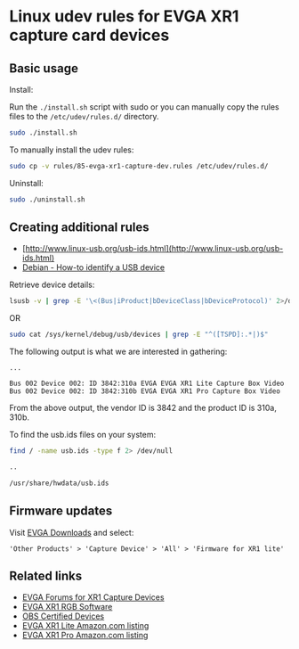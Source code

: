 # Linux udev rules for EVGA XR1 capture card devices

## Basic usage

Install:

Run the `./install.sh` script with sudo or you can manually copy the rules files to the `/etc/udev/rules.d/` directory.

```sh
sudo ./install.sh
```

To manually install the udev rules:

```sh
sudo cp -v rules/85-evga-xr1-capture-dev.rules /etc/udev/rules.d/
```

Uninstall:

```sh
sudo ./uninstall.sh
```

## Creating additional rules

- [http://www.linux-usb.org/usb-ids.html](http://www.linux-usb.org/usb-ids.html)
- [Debian - How-to identify a USB device](https://wiki.debian.org/HowToIdentifyADevice/USB)

Retrieve device details:

```sh
lsusb -v | grep -E '\<(Bus|iProduct|bDeviceClass|bDeviceProtocol)' 2>/dev/null
```

OR

```sh
sudo cat /sys/kernel/debug/usb/devices | grep -E "^([TSPD]:.*|)$"
```

The following output is what we are interested in gathering:

```
...

Bus 002 Device 002: ID 3842:310a EVGA EVGA XR1 Lite Capture Box Video
Bus 002 Device 002: ID 3842:310b EVGA EVGA XR1 Pro Capture Box Video
```

From the above output, the vendor ID is 3842 and the product ID is 310a, 310b.

To find the usb.ids files on your system:

```sh
find / -name usb.ids -type f 2> /dev/null

..

/usr/share/hwdata/usb.ids
````

## Firmware updates

Visit [EVGA Downloads](https://www.evga.com/support/download/) and select:

```
'Other Products' > 'Capture Device' > 'All' > 'Firmware for XR1 lite'
```

## Related links

- [EVGA Forums for XR1 Capture Devices](https://forums.evga.com/EVGA-XR1-Capture-Devices-f115.aspx)
- [EVGA XR1 RGB Software](https://forums.evga.com/XR1-RGB-Software-Official-Release-m3137538.aspx)
- [OBS Certified Devices](https://obsproject.com/certified-devices)
- [EVGA XR1 Lite Amazon.com listing](https://www.amazon.com/EVGA-Capture-Certified-Nintendo-141-U1-CB20-LR/dp/B09D8VYLY7/)
- [EVGA XR1 Pro Amazon.com listing](https://www.amazon.com/EVGA-Capture-Certified-Nintendo-144-U1-CB21-LR/dp/B09N55K5FG/)
